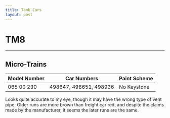 ```yaml
---
title: Tank Cars
layout: post
---
```


# TM8
---
## Micro-Trains

| Model Number | Car Numbers        | Paint Scheme       |
|--------------|--------------------|--------------------|
| 065 00 230   | 498647, 498651, 498936 | No Keystone    |

Looks quite accurate to my eye, though it may have the wrong type of vent pipe. Older runs are more brown than freight car red, and despite the claims made by the manufacturer, it seems the later runs are the same.
